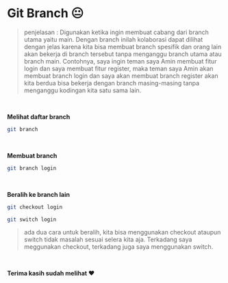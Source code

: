 # Git Branch :neutral_face:

> penjelasan : Digunakan ketika ingin membuat cabang dari branch utama yaitu main. Dengan branch inilah kolaborasi dapat dilihat dengan jelas karena kita bisa membuat branch spesifik dan orang lain akan bekerja di branch tersebut tanpa menganggu branch utama atau branch main. Contohnya, saya ingin teman saya Amin membuat fitur login dan saya membuat fitur register, maka teman saya Amin akan membuat branch login dan saya akan membuat branch register akan kita berdua bisa bekerja dengan branch masing-masing tanpa menganggu kodingan kita satu sama lain.

<br>

**Melihat daftar branch**

```bash
git branch
```

<br>

**Membuat branch**

```bash
git branch login
```

<br>

**Beralih ke branch lain**

```bash
git checkout login
```
```bash
git switch login
```
> ada dua cara untuk beralih, kita bisa menggunakan checkout ataupun switch tidak masalah sesuai selera kita aja. Terkadang saya meggunakan checkout, terkadang juga saya menggunakan switch.
<br>

**Terima kasih sudah melihat :heart:**